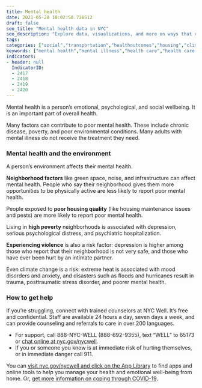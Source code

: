 ```yaml
---
title: Mental health
date: 2021-05-28 18:02:58.738512
draft: false
seo_title: "Mental health data in NYC"
seo_description: "Explore data, visualizations, and more on ways that environments shape health in New York City's neighborhoods.."
tags: 
categories: ["social","transportation","healthoutcomes","housing","climatehealth"]
keywords: ["mental health","mental illness","health care","health care access","health","depression","hospitalization","suicide","self-harm","violence"]
indicators:
- header: null
  IndicatorID:
  - 2417
  - 2418
  - 2419
  - 2420
---
```


Mental health is a person’s emotional, psychological, and social wellbeing. It is an important part of overall health.

Many factors can contribute to poor mental health. These include chronic disease, poverty, and poor environmental conditions. Many adults with mental illness do not receive the treatment they need.

### Mental health and the environment
A person’s environment affects their mental health.

**Neighborhood factors** like green space, noise, and infrastructure can affect mental health. People who say their neighborhood gives them more opportunities to be physically active are less likely to report poor mental health.

People exposed to **poor housing quality** (like housing maintenance issues and pests) are more likely to report poor mental health.

Living in **high poverty** neighborhoods is associated with depression, serious psychological distress, and psychiatric hospitalization.

**Experiencing violence** is also a risk factor: depression is higher among those who report that their neighborhood is not very safe, and those who have ever been hurt by an intimate partner.

Even climate change is a risk: extreme heat is associated with mood disorders and anxiety, and disasters such as floods and hurricanes result in trauma, posttraumatic stress disorder, and poorer mental health.

### How to get help
If you’re struggling, connect with trained counselors at NYC Well. It’s free and confidential. Staff are available 24 hours a day, seven days a week, and can provide counseling and referrals to care in over 200 languages.
- For support, call 888-NYC-WELL (888-692-9355), text “WELL” to 65173 or [chat online at nyc.gov/nycwell](https://www.nyc.gov/nycwell).
- If you or someone you know is at immediate risk of hurting themselves, or in immediate danger call 911.

You can [visit nyc.gov/nycwell and click on the App Library](https://www.nyc.gov/nycwell) to find apps and online tools to help you manage your health and emotional well-being from home. Or, [get more information on coping through COVID-19](https://www1.nyc.gov/site/acs/about/covidhelp.page).
